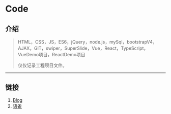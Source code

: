 # Code
## 介绍
>HTML，CSS，JS，ES6，jQuery，node.js，mySql，bootstrapV4，AJAX，GIT，swiper，SuperSlide，Vue，React，TypeScript，VueDemo项目，ReactDemo项目
>
>仅仅记录工程项目文件。

---

## 链接
1. [Blog](https://found-404.github.io/found404.io/)
2. [语雀](https://www.yuque.com/fund404/found404)